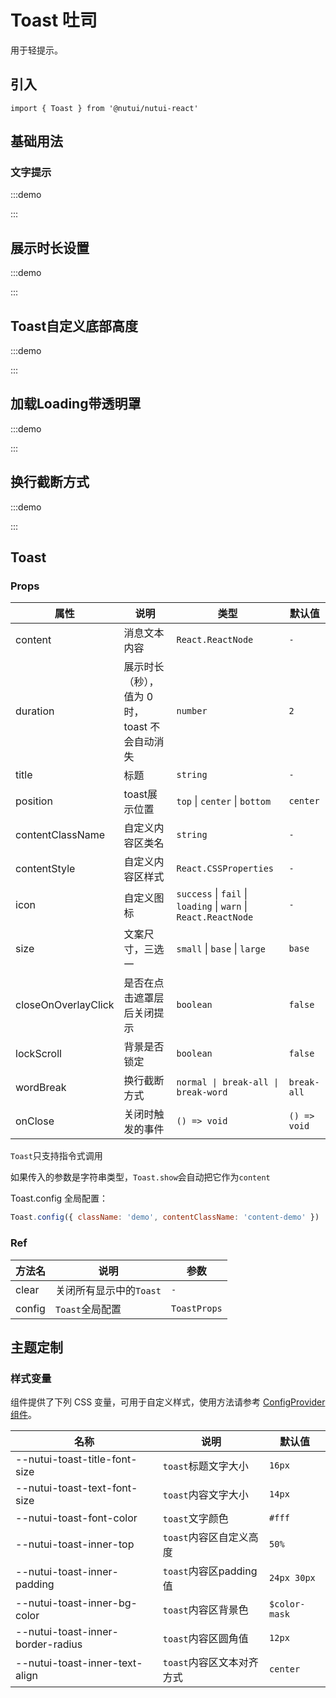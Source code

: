 # Toast 吐司

用于轻提示。

## 引入

```tsx
import { Toast } from '@nutui/nutui-react'
```

## 基础用法

### 文字提示

:::demo

<CodeBlock src='h5/demo1.tsx'></CodeBlock>

:::

## 展示时长设置

:::demo

<CodeBlock src='h5/demo2.tsx'></CodeBlock>

:::

## Toast自定义底部高度

:::demo

<CodeBlock src='h5/demo3.tsx'></CodeBlock>

:::

## 加载Loading带透明罩

:::demo

<CodeBlock src='h5/demo4.tsx'></CodeBlock>

:::

## 换行截断方式

:::demo

<CodeBlock src='h5/demo5.tsx'></CodeBlock>

:::

## Toast

### Props

| 属性 | 说明 | 类型 | 默认值 |
| --- | --- | --- | --- |
| content | 消息文本内容 | `React.ReactNode` | `-` |
| duration | 展示时长（秒），值为 0 时，toast 不会自动消失 | `number` | `2` |
| title | 标题 | `string` | `-` |
| position | toast展示位置 | `top` \| `center` \| `bottom` | `center` |
| contentClassName | 自定义内容区类名 | `string` | `-` |
| contentStyle | 自定义内容区样式 | `React.CSSProperties` | `-` |
| icon | 自定义图标 | `success` \| `fail` \| `loading` \| `warn` \| `React.ReactNode` | `-` |
| size | 文案尺寸，三选一 | `small` \| `base` \| `large` | `base` |
| closeOnOverlayClick | 是否在点击遮罩层后关闭提示 | `boolean` | `false` |
| lockScroll | 背景是否锁定 | `boolean` | `false` |
| wordBreak | 换行截断方式 | `normal \| break-all \| break-word ` | `break-all` |
| onClose | 关闭时触发的事件 | `() => void` | `() => void` |

`Toast`只支持指令式调用

如果传入的参数是字符串类型，`Toast.show`会自动把它作为`content`

Toast.config 全局配置：

```js
Toast.config({ className: 'demo', contentClassName: 'content-demo' })
```

### Ref

| 方法名 | 说明 | 参数 |
| --- | --- | --- |
| clear | 关闭所有显示中的`Toast` | `-` |
| config | `Toast`全局配置 | `ToastProps` |

## 主题定制

### 样式变量

组件提供了下列 CSS 变量，可用于自定义样式，使用方法请参考 [ConfigProvider 组件](#/zh-CN/component/configprovider)。

| 名称 | 说明 | 默认值 |
| --- | --- | --- |
| \--nutui-toast-title-font-size | `toast`标题文字大小 | `16px` |
| \--nutui-toast-text-font-size | `toast`内容文字大小 | `14px` |
| \--nutui-toast-font-color | `toast`文字颜色 | `#fff` |
| \--nutui-toast-inner-top | `toast`内容区自定义高度 | `50%` |
| \--nutui-toast-inner-padding | `toast`内容区padding值 | `24px 30px` |
| \--nutui-toast-inner-bg-color | `toast`内容区背景色 | `$color-mask` |
| \--nutui-toast-inner-border-radius | `toast`内容区圆角值 | `12px` |
| \--nutui-toast-inner-text-align | `toast`内容区文本对齐方式 | `center` |
